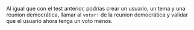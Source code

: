 Al igual que con el test anterior, podrías crear un usuario, un tema y una reunion democrática, llamar al `votar!` de la reunion democrática y validar que el usuario ahora tenga un voto menos.